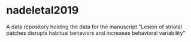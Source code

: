 # nadeletal2019
A data repository holding the data for the manuscript "Lesion of striatal patches disrupts habitual behaviors and increases behavioral variability"
